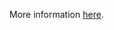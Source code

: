 More information [here](https://docs.prismacloud.io/en/enterprise-edition/policy-reference/aws-policies/aws-networking-policies/ensure-that-all-eip-addresses-allocated-to-a-vpc-are-attached-to-ec2-instances).
